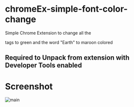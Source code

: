 # chromeEx-simple-font-color-change
 Simple Chrome Extension to change all the <p> tags to green and the word "Earth" to maroon colored


## Required to Unpack from extension with Developer Tools enabled

# Screenshot

![main](https://github.com/nsyafi09/Quiz-App-with-React-2021/blob/main/Screenshots/Mainpage.png)

